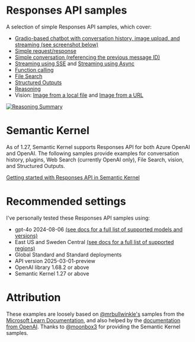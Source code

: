 # Responses API samples
A selection of simple Responses API samples, which cover:

- [Gradio-based chatbot with conversation history, image upload, and streaming (see screenshot below)](responses-conversation-stream-gradio.py)
- [Simple request/response](responses-basic-aoai.py)
- [Simple conversation (referencing the previous message ID)](responses-conversation-aoai.py)
- [Streaming using SSE](responses-stream-sse-aoai.py) and [Streaming using Async](responses-stream-async-aoai.py)
- [Function calling](responses-function-weather-aoai.py)
- [File Search](responses-filesearch-aoai.py)
- [Structured Outputs](responses-structured-aoai.py)
- [Reasoning](responses-reasoning-aoai.py)
- Vision: [Image from a local file](responses-image-aoai.py) and [Image from a URL](responses-imageurl-aoai.py)

[![Reasoning Summary](https://github.com/user-attachments/assets/9e1ab1b8-8c3d-4ccf-911e-3c7711abe947)](responses-conversation-stream-gradio.py)

# Semantic Kernel 
As of 1.27, Semantic Kernel supports Responses API for both Azure OpenAI and OpenAI. The following samples provide examples for conversation history, plugins, Web Search (currently OpenAI only), File Search, vision, and Structured Outputs.

[Getting started with Responses API in Semantic Kernel](https://github.com/microsoft/semantic-kernel/tree/main/python/samples/getting_started_with_agents/openai_responses)

# Recommended settings

I've personally tested these Responses API samples using:

- gpt-4o 2024-08-06 [(see docs for a full list of supported models and versions)](https://learn.microsoft.com/azure/ai-services/openai/how-to/responses?tabs=python-secure#model-support)
- East US and Sweden Central [(see docs for a full list of supported regions)](https://learn.microsoft.com/azure/ai-services/openai/how-to/responses?tabs=python-secure#region-availability)
- Global Standard and Standard deployments
- API version 2025-03-01-preview
- OpenAI library 1.68.2 or above
- Semantic Kernel 1.27 or above

# Attribution
These examples are loosely based on [@mrbullwinkle's](https://github.com/mrbullwinkle) samples from the [Microsoft Learn Documentation](https://learn.microsoft.com/azure/ai-services/openai/how-to/responses), and also helped by the [documentation from OpenAI](https://platform.openai.com/docs/api-reference/responses/create). Thanks to [@moonbox3](https://github.com/moonbox3) for providing the Semantic Kernel samples.

